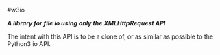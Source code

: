#w3io

***A library for file io using only the XMLHttpRequest API***

The intent with this API is to be a clone of, or as similar as possible to the
Python3 io API.
